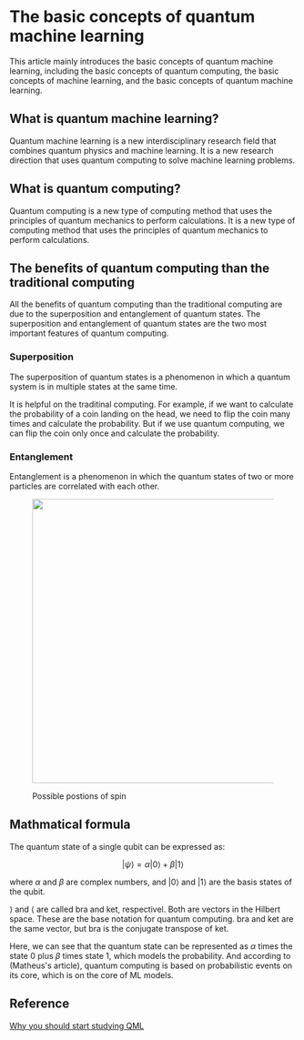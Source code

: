 # The basic concepts of quantum machine learning

This article mainly introduces the basic concepts of quantum machine learning, including the basic concepts of quantum computing, the basic concepts of machine learning, and the basic concepts of quantum machine learning.


## What is quantum machine learning?

Quantum machine learning is a new interdisciplinary research field that combines quantum physics and machine learning. It is a new research direction that uses quantum computing to solve machine learning problems.

## What is quantum computing?

Quantum computing is a new type of computing method that uses the principles of quantum mechanics to perform calculations. It is a new type of computing method that uses the principles of quantum mechanics to perform calculations.

## The benefits of quantum computing than the traditional computing

All the benefits of quantum computing than the traditional computing are due to the superposition and entanglement of quantum states. The superposition and entanglement of quantum states are the two most important features of quantum computing.

### Superposition

The superposition of quantum states is a phenomenon in which a quantum system is in multiple states at the same time.

It is helpful on the traditinal computing. For example, if we want to calculate the probability of a coin landing on the head, we need to flip the coin many times and calculate the probability. But if we use quantum computing, we can flip the coin only once and calculate the probability.

### Entanglement

Entanglement is a phenomenon in which the quantum states of two or more particles are correlated with each other.

<figure><img src="https://hostux.social/system/media_attachments/files/110/919/789/713/720/593/original/d59a771ea7efb20b.jpg" width="500"><figcaption><p>Possible postions of spin</p></figcaption></figure>

## Mathmatical formula

The quantum state of a single qubit can be expressed as:

$$|\psi\rangle = \alpha|0\rangle + \beta|1\rangle$$

where $\alpha$ and $\beta$ are complex numbers, and $|0\rangle$ and $|1\rangle$ are the basis states of the qubit.


$\rangle$ and $\langle$ are called bra and ket, respectivel. Both are vectors in the Hilbert space. These are the base notation for quantum computing. bra and ket are the same vector, but bra is the conjugate transpose of ket.

Here, we can see that the quantum state can be represented as $\alpha$ times the state 0 plus $\beta$ times state 1, which models the probability. And according to (Matheus's article), quantum computing is based on probabilistic events on its core, which is on the core of ML models.


## Reference

[Why you should start studying QML](https://medium.com/@matheuscammarosanohidalgo/why-you-should-start-studying-quantum-machine-learning-418bb5e0ad14)